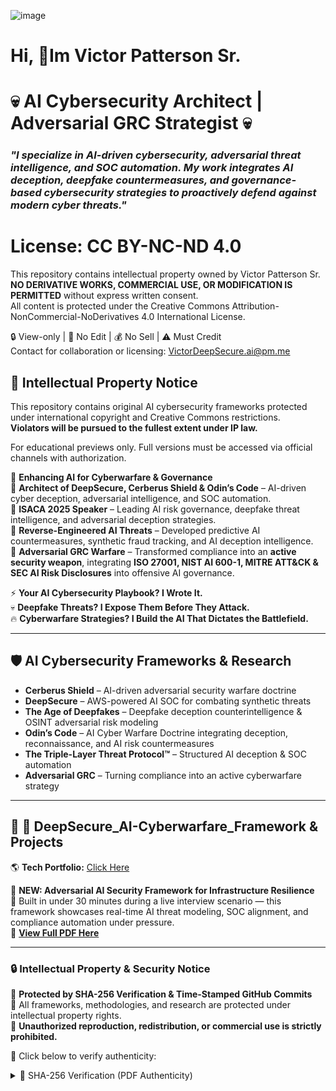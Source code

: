 ![image](https://github.com/user-attachments/assets/59e1976c-167a-4d6a-b90e-87528ae1684e)


<h1>Hi, 🔹Im Victor Patterson Sr.

# 💀 AI Cybersecurity Architect | Adversarial GRC Strategist 💀  
### *"I specialize in **AI-driven cybersecurity, adversarial threat intelligence, and SOC automation.** My work integrates **AI deception, deepfake countermeasures, and governance-based cybersecurity strategies** to proactively defend against modern cyber threats."*

# License: CC BY-NC-ND 4.0

This repository contains intellectual property owned by Victor Patterson Sr.  
**NO DERIVATIVE WORKS, COMMERCIAL USE, OR MODIFICATION IS PERMITTED** without express written consent.  
All content is protected under the Creative Commons Attribution-NonCommercial-NoDerivatives 4.0 International License.

🔒 View-only | 🛑 No Edit | 💰 No Sell | ⚠ Must Credit  
Contact for collaboration or licensing: VictorDeepSecure.ai@pm.me

## 🚨 Intellectual Property Notice

This repository contains original AI cybersecurity frameworks protected under international copyright and Creative Commons restrictions.  
**Violators will be pursued to the fullest extent under IP law.**

For educational previews only. Full versions must be accessed via official channels with authorization.

🚀 **Enhancing AI for Cyberwarfare & Governance**  
🔹 **Architect of DeepSecure, Cerberus Shield & Odin’s Code** – AI-driven cyber deception, adversarial intelligence, and SOC automation.  
🔹 **ISACA 2025 Speaker** – Leading AI risk governance, deepfake threat intelligence, and adversarial deception strategies.  
🔹 **Reverse-Engineered AI Threats** – Developed predictive AI countermeasures, synthetic fraud tracking, and AI deception intelligence.  
🔹 **Adversarial GRC Warfare** – Transformed compliance into an **active security weapon**, integrating **ISO 27001, NIST AI 600-1, MITRE ATT&CK & SEC AI Risk Disclosures** into offensive AI governance.  

⚡ **Your AI Cybersecurity Playbook? I Wrote It.**  
💀 **Deepfake Threats? I Expose Them Before They Attack.**  
🔥 **Cyberwarfare Strategies? I Build the AI That Dictates the Battlefield.**  

---

## 🛡 **AI Cybersecurity Frameworks & Research**
- **Cerberus Shield** – AI-driven adversarial security warfare doctrine  
- **DeepSecure** – AWS-powered AI SOC for combating synthetic threats  
- **The Age of Deepfakes** – Deepfake deception counterintelligence & OSINT adversarial risk modeling  
- **Odin’s Code** – AI Cyber Warfare Doctrine integrating deception, reconnaissance, and AI risk countermeasures  
- **The Triple-Layer Threat Protocol™** – Structured AI deception & SOC automation  
- **Adversarial GRC** – Turning compliance into an active cyberwarfare strategy  


---
## 📂 🚀 DeepSecure_AI-Cyberwarfare_Framework & Projects

🌎 **Tech Portfolio:** [Click Here](https://github.com/Vtec87/Vtech87/blob/MasterVic/README.md)

📄 **NEW: Adversarial AI Security Framework for Infrastructure Resilience**  
🧠 Built in under 30 minutes during a live interview scenario — this framework showcases real-time AI threat modeling, SOC alignment, and compliance automation under pressure.  
🔗 **[View Full PDF Here](https://github.com/Vtec87/Vtech87/blob/MasterVic/Adversarial_AI_Security_Framework_Watermarked_2025.pdf)**

---
### 🔒 Intellectual Property & Security Notice  
🚨 **Protected by SHA-256 Verification & Time-Stamped GitHub Commits**  
🔐 All frameworks, methodologies, and research are protected under intellectual property rights.  
🚫 **Unauthorized reproduction, redistribution, or commercial use is strictly prohibited.**

🔎 Click below to verify authenticity:

<details>
<summary>📌 SHA-256 Verification (PDF Authenticity)</summary>

> 💡 **Note:** This project evolved from a rejection into a live-execution blueprint. Not theory — just pure applied cyberwarfare intelligence.

---

- **SIEM & SOC Operations**  
  - [Fortifying Digital Defenses: A Personal SIEM Implementation with Wazuh](https://github.com/Vtec87/SIEMHomeLab/blob/main/README.md)  
  - [Analyzing Live Cyber Attacks with Azure Sentinel Lab](https://github.com/Vtec87/Analyzing-Live-Cyber-Attacks-with-Azure-Sentinel-Lab)

- **Threat & Vulnerability Management**  
  - [Active Directory Architect: Build & Secure your Network Empire](https://github.com/Vtec87/Active-Directory-Architect-Build-Secure-your-Network-Empire-)  
  - *Vulnerability Management Lab w/ Nessus* (Coming soon)

📂 **DeepSecure AI-SOC Framework**  
   ├── 📄 [Cover Page + Version Control Log PDF](https://github.com/Vtec87/Vtech87/blob/MasterVic/Cover%20Page%20%2B%20Version%20Control%20Log%20The%20Age%20of%20Deepfakes%E2%84%A2%20-%20GRC%20Strategy%20Doctrine%20v1.0%20(CODE_%20AAG-01)%20-%20DeepSecure.%20.pdf)
   ├── 🚀 The Age of Deepfakes (Deepfake Security Playbook) 🔗 [Access PDF](https://github.com/Vtec87/Vtech87/blob/MasterVic/%F0%9F%9A%80%20GitHub%20The%20Age%20of%20Deepfakes_%20Protecting%20Your%20Digital%20Ecosystems%20with%20a%20GRC%20Approach.pdf)  
   ├── 🔥 AI-Powered SOC (AWS Elastic SIEM, GuardDuty, Security Hub)  
   ├── 🛡 Adversarial GRC Warfare (Cyber-Governance Countermeasures)  
   ├── 🎭 Deepfake Threat Intelligence (Synthetic Fraud Recon)  
   ├── 🔥 Red & Blue Team AI Cyber Defense (SOC & Adversarial AI)  
   ├── ⚡ OSINT & Cyber Recon Labs (AI Deception Operations)  
   ├── 📜 Research & Case Studies (coming soon...)
   
   
   <details>
<summary>⚠️ PDF Licensing & IP Protection</summary>

- SHA-256 file hash verification  
- Author identity: Victor Patterson Sr.  
- Watermarked IP embedded in each file  

📄 **License:** [CC BY-NC-ND 4.0 International](https://creativecommons.org/licenses/by-nc-nd/4.0/)  
🚫 No modifications, forks, or commercial use allowed.  
📫 Contact: VictorDeepSecure.ai@pm.me
</details>


📆 **COMING SOON: APRIL 10TH 2025!** 🔥


### 🔹 **Offensive & Defensive Cyber Operations**
- **Red Team & Adversarial AI Recon** – AI-powered attack simulations, penetration testing, and OSINT intelligence  
- **Blue Team & AI-Powered Defense** – AI-driven cyber deception, SOC automation, and adversarial threat modeling  
- **Purple Team Tactics** – Merging attack and defense strategies to optimize AI cybersecurity readiness  


---
## **📜 Certifications**
✅ **Microsoft Applied Skills:** SIEM Security Operations (Microsoft Sentinel)
✅ **Microsoft Applied Skills:** Configure secure access to yourworkloads using Azure Networking
✅ **Microsoft Applied Skills:** Secure Azure Workloads & Active Directory Administration  
✅ **Google Cybersecurity Professional**  
✅ **Google IT Support Professional**  
✅ **Qualys Vulnerability Management Detection & Response**  
✅ **CompTIA Security+ (In Progress)**  

---
## **🚀 Connect with Me**
📧 **Email:**VictorDeepSecure.ai@pm.me  
🔗 **[LinkedIn](https://www.linkedin.com/in/victor-patterson-b86abb4b/)**  
📜 **[Credly Certification Badges](https://www.credly.com/users/victor-patterson.68d5e641)**  
🌎 Portfolio: [Coming Soon]


---
## **💀 Your Move.**
Most **CTOs, CISOs, and cyber elites talk cybersecurity**—I define the next warfront.  
**Governments will chase this. Corporations will copy it. The industry will adapt to it.**  
But by then? **I’ve already executed it.**  

🔥 **Game-changing AI Security? Already built it.**  
💀 **Deepfake deception? Already reverse-engineered it.**  
🚀 **Adversarial GRC Warfare? Already turned compliance into a battleground.**  

### **"This is an AI Cybersecurity Framework designed for adversarial risk intelligence and AI deception governance."**  

---
### 🚀 DeepSecure AI-Cyberwarfare Framework™  
🔹 **© 2025 Victor Patterson Sr.** | **Cyberreact Architect | AI Cyber Warfare Doctrine**  
🔹 **All Research, Frameworks & Deployments Protected** 💀 **No Unauthorized Use.**  
🔹 **This is Cyberwarfare—Not Just Code.** **DeepSecure isn’t a tool—it’s a doctrine.**  

📌 **Verified By:** AI-Powered Threat Intelligence | Adversarial GRC | Synthetic Threat Defense  
📌 **GitHub Repo Security:** **Time-Stamped, Hash Verified, Immutable Archives**

### **🔹 Final Thought**
**AI-driven threats are evolving, and cybersecurity must evolve with them.**  
My work focuses on **bridging AI security, threat intelligence, and governance into proactive defense strategies.**  

📂 **If you're looking for cutting-edge AI-driven cybersecurity solutions, let's connect.

### **🔒 Security & Intellectual Property Protection**  
**🔺 [DO NOT REPRODUCE, COPY, OR REUSE WITHOUT PERMISSION] 🔺**  
🚀 **"The Future of AI Security Isn’t Just Here—It’s Already Executing."** 💀🔥  
---

All content in this repository is the protected intellectual property of Victor D. Patterson Sr.

This includes but is not limited to:  
- Frameworks (Cerberus Shield, DeepSecure, Odin’s Code, The Age of Deepfakes)  
- Diagrams, PDFs, deployment documentation  
- SOC and AI deception methodologies

## ⚠️ Legal Protection  
This repository contains time-stamped, hash-verified archives. Unauthorized use, reproduction, or derivative work is strictly prohibited.

## 📫 Contact for Collaboration or Licensing
- 📧 Email: VictorDeepSecure.ai@pm.me  
- 🔗 LinkedIn: [Victor Patterson Sr.](https://www.linkedin.com/in/victor-patterson-b86abb4b/)

📌 **All research, frameworks, and methodologies are protected.** Unauthorized reproduction, modification, or distribution is prohibited.  
📌 **Time-Stamped, Hash-Verified Archives** ensure integrity and authenticity.  
📌![Protected IP](https://img.shields.io/badge/Protected-IP-red?style=for-the-badge)


### **Welcome to my domain.**  

“© 2025 Victor Patterson Sr.

